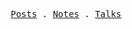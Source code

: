<p align="center">
  <samp>
    <a href="https://www.gwansik.dev/posts">Posts</a> .
    <a href="https://www.gwansik.dev/notes">Notes</a> .
    <a href="https://www.gwansik.dev/talks">Talks</a>
  </samp>
</p>
